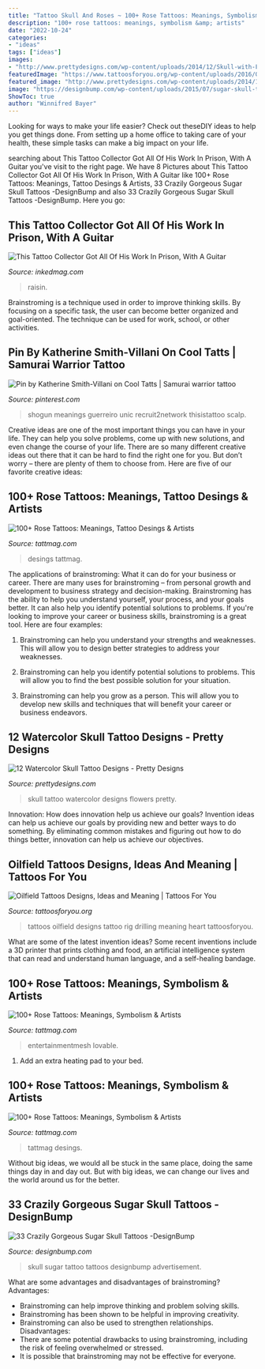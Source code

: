 ```yaml
---
title: "Tattoo Skull And Roses ~ 100+ Rose Tattoos: Meanings, Symbolism &amp; Artists"
description: "100+ rose tattoos: meanings, symbolism &amp; artists"
date: "2022-10-24"
categories:
- "ideas"
tags: ["ideas"]
images:
- "http://www.prettydesigns.com/wp-content/uploads/2014/12/Skull-with-Flowers.jpg"
featuredImage: "https://www.tattoosforyou.org/wp-content/uploads/2016/02/Oilfield-Tattoos-Designs.jpg"
featured_image: "http://www.prettydesigns.com/wp-content/uploads/2014/12/Skull-with-Flowers.jpg"
image: "https://designbump.com/wp-content/uploads/2015/07/sugar-skull-tattoo-pictures.jpg"
ShowToc: true
author: "Winnifred Bayer"
---
```



Looking for ways to make your life easier? Check out theseDIY ideas to help you get things done. From setting up a home office to taking care of your health, these simple tasks can make a big impact on your life.

	

		
searching about This Tattoo Collector Got All Of His Work In Prison, With A Guitar you've visit to the right page. We have 8 Pictures about This Tattoo Collector Got All Of His Work In Prison, With A Guitar like 100+ Rose Tattoos: Meanings, Tattoo Desings &amp; Artists, 33 Crazily Gorgeous Sugar Skull Tattoos -DesignBump and also 33 Crazily Gorgeous Sugar Skull Tattoos -DesignBump. Here you go:
		
    
## This Tattoo Collector Got All Of His Work In Prison, With A Guitar

<img loading=lazy src="https://www.inkedmag.com/.image/c_limit%2Ccs_srgb%2Cfl_progressive%2Cq_auto:good%2Cw_700/MTY1MDM0ODIxNjQ5NzA0MDU3/bradleymontanez2.jpg" onerror="this.onerror=null;this.src='https://tse2.mm.bing.net/th?id=OIP.Rg6JydJwWaCZ2mnRef-TPwHaJ3&amp;pid=15.1';" alt="This Tattoo Collector Got All Of His Work In Prison, With A Guitar">

_Source: inkedmag.com_

>raisin. 

	

Brainstroming is a technique used in order to improve thinking skills. By focusing on a specific task, the user can become better organized and goal-oriented. The technique can be used for work, school, or other activities.

    
## Pin By Katherine Smith-Villani On Cool Tatts | Samurai Warrior Tattoo

<img loading=lazy src="https://i.pinimg.com/736x/78/d6/61/78d661d68ed8f9d15fa4aa47c75ada0e.jpg" onerror="this.onerror=null;this.src='https://tse3.mm.bing.net/th?id=OIP.3m1y74hQxvyXrZaYtt7RhgHaJ3&amp;pid=15.1';" alt="Pin by Katherine Smith-Villani on Cool Tatts | Samurai warrior tattoo">

_Source: pinterest.com_

>shogun meanings guerreiro unic recruit2network thisistattoo scalp. 

	

Creative ideas are one of the most important things you can have in your life. They can help you solve problems, come up with new solutions, and even change the course of your life. There are so many different creative ideas out there that it can be hard to find the right one for you. But don’t worry – there are plenty of them to choose from. Here are five of our favorite creative ideas: 

    
## 100+ Rose Tattoos: Meanings, Tattoo Desings &amp; Artists

<img loading=lazy src="https://tattmag.com/wp-content/uploads/2020/10/Purple-Rose-Tattoo-1.jpg" onerror="this.onerror=null;this.src='https://tse4.mm.bing.net/th?id=OIP.HZ47uQVhAXVWjCpCr3piDAHaMb&amp;pid=15.1';" alt="100+ Rose Tattoos: Meanings, Tattoo Desings &amp; Artists">

_Source: tattmag.com_

>desings tattmag. 

	

The applications of brainstroming: What it can do for your business or career.
There are many uses for brainstroming – from personal growth and development to business strategy and decision-making. Brainstroming has the ability to help you understand yourself, your process, and your goals better. It can also help you identify potential solutions to problems.
If you're looking to improve your career or business skills, brainstroming is a great tool. Here are four examples:

1) Brainstroming can help you understand your strengths and weaknesses. This will allow you to design better strategies to address your weaknesses.

2) Brainstroming can help you identify potential solutions to problems. This will allow you to find the best possible solution for your situation.

3) Brainstroming can help you grow as a person. This will allow you to develop new skills and techniques that will benefit your career or business endeavors.

    
## 12 Watercolor Skull Tattoo Designs - Pretty Designs

<img loading=lazy src="http://www.prettydesigns.com/wp-content/uploads/2014/12/Skull-with-Flowers.jpg" onerror="this.onerror=null;this.src='https://tse1.mm.bing.net/th?id=OIP.6hkeaz946QQQXQuCHTLQ-gHaLF&amp;pid=15.1';" alt="12 Watercolor Skull Tattoo Designs - Pretty Designs">

_Source: prettydesigns.com_

>skull tattoo watercolor designs flowers pretty. 

	

Innovation: How does innovation help us achieve our goals?
Invention ideas can help us achieve our goals by providing new and better ways to do something. By eliminating common mistakes and figuring out how to do things better, innovation can help us achieve our objectives.

    
## Oilfield Tattoos Designs, Ideas And Meaning | Tattoos For You

<img loading=lazy src="https://www.tattoosforyou.org/wp-content/uploads/2016/02/Oilfield-Tattoos-Designs.jpg" onerror="this.onerror=null;this.src='https://tse4.mm.bing.net/th?id=OIP.U1nx06-cTA21U3AmubOS8wHaJ4&amp;pid=15.1';" alt="Oilfield Tattoos Designs, Ideas and Meaning | Tattoos For You">

_Source: tattoosforyou.org_

>tattoos oilfield designs tattoo rig drilling meaning heart tattoosforyou. 

	

What are some of the latest invention ideas?
Some recent inventions include a 3D printer that prints clothing and food, an artificial intelligence system that can read and understand human language, and a self-healing bandage.

    
## 100+ Rose Tattoos: Meanings, Symbolism &amp; Artists

<img loading=lazy src="https://tattmag.com/wp-content/uploads/2020/10/Bleeding-Rose-Tattoo-2.jpg" onerror="this.onerror=null;this.src='https://tse4.mm.bing.net/th?id=OIP.Z0Xe90l_e3rYIzorEHF8ZAHaMn&amp;pid=15.1';" alt="100+ Rose Tattoos: Meanings, Symbolism &amp; Artists">

_Source: tattmag.com_

>entertainmentmesh lovable. 

	

1. Add an extra heating pad to your bed.

    
## 100+ Rose Tattoos: Meanings, Symbolism &amp; Artists

<img loading=lazy src="https://tattmag.com/wp-content/uploads/2020/10/Purple-Rose-Tattoo-1-610x1024.jpg" onerror="this.onerror=null;this.src='https://tse4.mm.bing.net/th?id=OIP.Q1y0s4hfP9v0GFo97MV1oAHaMb&amp;pid=15.1';" alt="100+ Rose Tattoos: Meanings, Symbolism &amp; Artists">

_Source: tattmag.com_

>tattmag desings. 

	

Without big ideas, we would all be stuck in the same place, doing the same things day in and day out. But with big ideas, we can change our lives and the world around us for the better.

    
## 33 Crazily Gorgeous Sugar Skull Tattoos -DesignBump

<img loading=lazy src="https://designbump.com/wp-content/uploads/2015/07/sugar-skull-tattoo-pictures.jpg" onerror="this.onerror=null;this.src='https://tse2.mm.bing.net/th?id=OIP.wiczE-L3AW1Gkp_mXZ947AHaMG&amp;pid=15.1';" alt="33 Crazily Gorgeous Sugar Skull Tattoos -DesignBump">

_Source: designbump.com_

>skull sugar tattoo tattoos designbump advertisement. 

	

What are some advantages and disadvantages of brainstroming?
Advantages: 
- Brainstroming can help improve thinking and problem solving skills. 
- Brainstroming has been shown to be helpful in improving creativity. 
- Brainstroming can also be used to strengthen relationships.
Disadvantages: 
- There are some potential drawbacks to using brainstroming, including the risk of feeling overwhelmed or stressed. 
- It is possible that brainstroming may not be effective for everyone.

